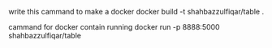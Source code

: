 write this cammand to make a docker
docker build -t shahbazzulfiqar/table .

cammand for docker contain running
docker run -p 8888:5000 shahbazzulfiqar/table